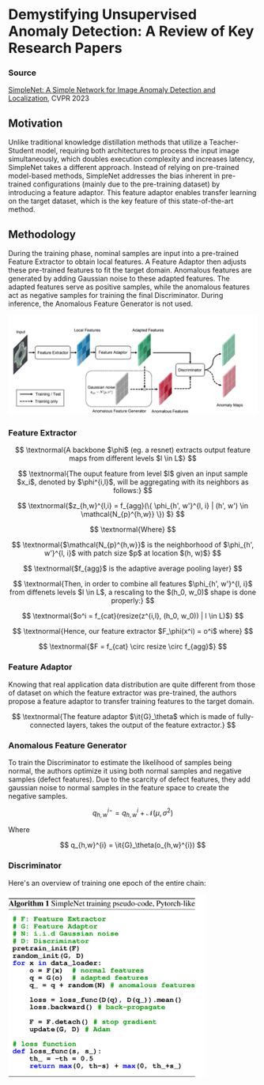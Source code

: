 
# Demystifying Unsupervised Anomaly Detection: A Review of Key Research Papers

### Source
[SimpleNet: A Simple Network for Image Anomaly Detection and Localization](https://openaccess.thecvf.com/content/CVPR2023/html/Liu_SimpleNet_A_Simple_Network_for_Image_Anomaly_Detection_and_Localization_CVPR_2023_paper.html), CVPR 2023

## Motivation
Unlike traditional knowledge distillation methods that utilize a Teacher-Student model, requiring both architectures to process the input image simultaneously, which doubles execution complexity and increases latency, SimpleNet takes a different approach. Instead of relying on pre-trained model-based methods, SimpleNet addresses the bias inherent in pre-trained configurations (mainly due to the pre-training dataset) by introducing a feature adaptor. This feature adaptor enables transfer learning on the target dataset, which is the key feature of this state-of-the-art method.

## Methodology
During the training phase, nominal samples are input into a pre-trained Feature Extractor to obtain local features. A Feature Adaptor then adjusts these pre-trained features to fit the target domain. Anomalous features are generated by adding Gaussian noise to these adapted features. The adapted features serve as positive samples, while the anomalous features act as negative samples for training the final Discriminator. During inference, the Anomalous Feature Generator is not used.

<img src="figures/simple-net/methodology.png" alt="drawing" width="600"/>


### Feature Extractor

$$
\textnormal{A backbone $\phi$ (eg. a resnet)
extracts output feature maps from different levels $l \in L$}
$$

$$
\textnormal{The ouput feature from level $l$ given an input sample $x_i$, denoted by $\phi^{i,l}$, will be aggregating with its neighbors as follows:}
$$

$$
\textnormal{$z_{h,w}^{l,i} = f_{agg}(\{ \phi_{h', w'}^{l, i}  | (h', w') \in \mathcal{N_{p}^{h,w}} \}) $}
$$

$$
\textnormal{Where}
$$

$$
\textnormal{$\mathcal{N_{p}^{h,w}}$ is the neighborhood of $\phi_{h', w'}^{l, i}$ with patch size $p$ at location $(h, w)$} 
$$

$$
\textnormal{$f_{agg}$ is the adaptive average pooling layer}
$$

$$
\textnormal{Then, in order to combine all features $\phi_{h', w'}^{l, i}$ from diffenets levels $l \in L$, a rescaling to the $(h_0, w_0)$ shape is done properly:}
$$

$$
\textnormal{$o^i = f_{cat}(resize(z^{i,l}, (h_0, w_0)) | l \in L)$}
$$

$$
\textnormal{Hence, our feature extractor $F_\phi(x^i) = o^i$ where} $$

$$
\textnormal{$F = f_{cat} \circ resize \circ f_{agg}$}
$$

### Feature Adaptor

Knowing that real application data distribution are quite different from those of dataset on which the feature extractor was pre-trained, the authors propose a feature adaptor to transfer training features to the target domain.  

$$
\textnormal{The feature adaptor $\it{G}_\theta$ which is made of fully-connected layers, takes the output of the feature extractor.}
$$ 

### Anomalous Feature Generator
To train the Discriminator to estimate the likelihood of samples being normal, the authors optimize it using both normal samples and negative samples (defect features). Due to the scarcity of defect features, they add gaussian noise to normal samples in the feature space to create the negative samples.

$$
q_{h,w}^{i-} =  q_{h,w}^{i} + \mathcal{N}(\mu, \sigma^2)
$$

Where 

$$
q_{h,w}^{i} = \it{G}_\theta(o_{h,w}^{i})
$$

### Discriminator



Here's an overview of training one epoch of the entire chain:

<img src="figures/simple-net/algo.png" alt="drawing" width="400"/>



